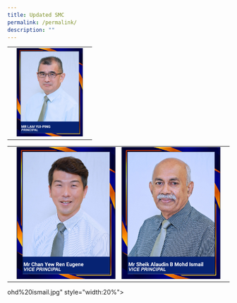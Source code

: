 ```yaml
---
title: Updated SMC
permalink: /permalink/
description: ""
---
```

<style>
   td, th {
       border: none!important;
    }
</style>

| | | |
| :--------: | :--------: | :--------: |
|| <img style="width:150px" src="/images/_mr%20lam%20yui-ping.jpg"> ||

| | | ||
| :--------: | --------: | :-------- | :--------: |
||<img style="width:" src="/images/_mr%20chan%20yew%20ren%20eugene.jpg">|<img style="width:" src="/images/_mr%20sheik%20alaudin%20b%20mohd%20ismail.jpg">||






ohd%20ismail.jpg" style="width:20%"&gt;